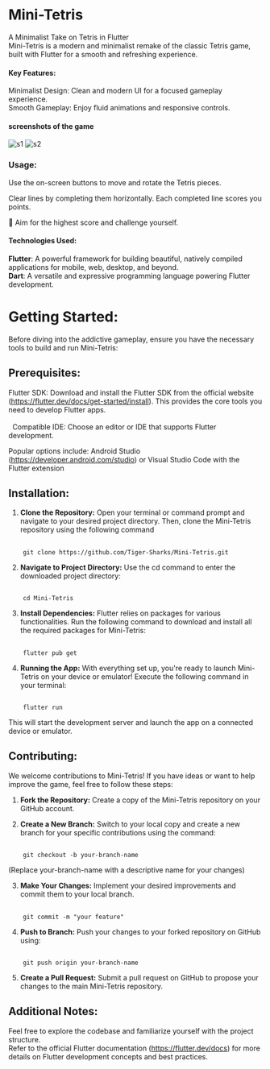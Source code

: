 # Mini-Tetris
A Minimalist Take on Tetris in Flutter<br>
Mini-Tetris is a modern and minimalist remake of the classic Tetris game, built with Flutter for a smooth and refreshing experience.

#### Key Features:

Minimalist Design: Clean and modern UI for a focused gameplay experience.<br>
Smooth Gameplay: Enjoy fluid animations and responsive controls.

#### screenshots of the game
![s1](assets/s1.png)
![s2](assets/s2.png)

### Usage:

Use the on-screen buttons to move and rotate the Tetris pieces.

Clear lines by completing them horizontally. Each completed line scores you points.

:rocket: Aim for the highest score and challenge yourself.


#### Technologies Used:

**Flutter**: A powerful framework for building beautiful, natively compiled applications for mobile, web, desktop, and beyond.<br>
**Dart**: A versatile and expressive programming language powering Flutter development.

# Getting Started:

Before diving into the addictive gameplay, ensure you have the necessary tools to build and run Mini-Tetris:

## Prerequisites:

Flutter SDK: Download and install the Flutter SDK from the official website (https://flutter.dev/docs/get-started/install). This provides the core tools you need to develop Flutter apps.<br>  
  
Compatible IDE: Choose an editor or IDE that supports Flutter development.<br> 

Popular options include:
Android Studio (https://developer.android.com/studio) or
Visual Studio Code with the Flutter extension


## Installation:

1. **Clone the Repository:** Open your terminal or command prompt and navigate to your desired project directory. Then, clone the Mini-Tetris repository using the following command

## 
        git clone https://github.com/Tiger-Sharks/Mini-Tetris.git



2. **Navigate to Project Directory:** Use the cd command to enter the downloaded project directory:

## 
        cd Mini-Tetris


3. **Install Dependencies:** Flutter relies on packages for various functionalities. Run the following command to download and install all the required packages for Mini-Tetris:

## 
        flutter pub get


4. **Running the App:** With everything set up, you're ready to launch Mini-Tetris on your device or emulator! Execute the following command in your terminal:

## 
        flutter run


This will start the development server and launch the app on a connected device or emulator.


## Contributing:

We welcome contributions to Mini-Tetris! If you have ideas or want to help improve the game, feel free to follow these steps:

1. **Fork the Repository:** Create a copy of the Mini-Tetris repository on your GitHub account.

2. **Create a New Branch:** Switch to your local copy and create a new branch for your specific contributions using the command:


## 
        git checkout -b your-branch-name


(Replace your-branch-name with a descriptive name for your changes)

3. **Make Your Changes:** Implement your desired improvements and commit them to your local branch.


## 
        git commit -m "your feature"


4. **Push to Branch:** Push your changes to your forked repository on GitHub using:


## 
        git push origin your-branch-name


5. **Create a Pull Request:** Submit a pull request on GitHub to propose your changes to the main Mini-Tetris repository.

## Additional Notes:

Feel free to explore the codebase and familiarize yourself with the project structure.<br>
Refer to the official Flutter documentation (https://flutter.dev/docs) for more details on Flutter development concepts and best practices.